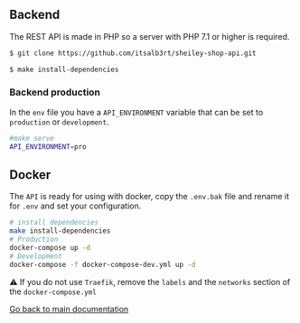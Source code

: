 ## Backend

The REST API is made in PHP so a server with PHP 7.1 or higher is required.

```bash
$ git clone https://github.com/itsalb3rt/sheiley-shop-api.git
```

```bash
$ make install-dependencies
```

### Backend production

In the `env` file you have a `API_ENVIRONMENT` variable that can be set to `production` or `development`.

```bash
#make serve
API_ENVIRONMENT=pro 
```

## Docker

The `API` is ready for using with docker, copy the `.env.bak` file and rename it for `.env` and set your configuration.

```bash
# install dependencies
make install-dependencies
# Production
docker-compose up -d
# Development
docker-compose -f docker-compose-dev.yml up -d
```

:warning: If you do not use `Traefik`, remove the `labels` and the `networks` section of the `docker-compose.yml`

[Go back to main documentation](https://github.com/itsalb3rt/sheiley_shop_app)
